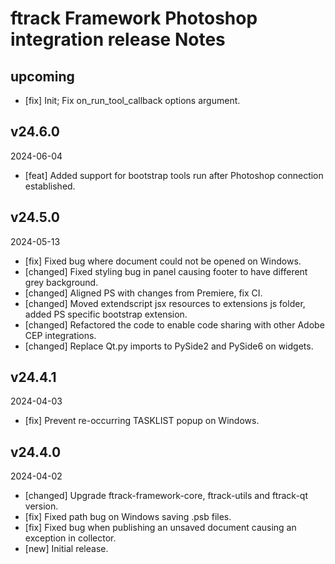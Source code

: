 # ftrack Framework Photoshop integration release Notes


## upcoming

* [fix] Init; Fix on_run_tool_callback options argument.


## v24.6.0
2024-06-04

* [feat] Added support for bootstrap tools run after Photoshop connection established.


## v24.5.0
2024-05-13

* [fix] Fixed bug where document could not be opened on Windows.
* [changed] Fixed styling bug in panel causing footer to have different grey background.
* [changed] Aligned PS with changes from Premiere, fix CI.
* [changed] Moved extendscript jsx resources to extensions js folder, added PS specific bootstrap extension.
* [changed] Refactored the code to enable code sharing with other Adobe CEP integrations.
* [changed] Replace Qt.py imports to PySide2 and PySide6 on widgets.

## v24.4.1
2024-04-03

* [fix] Prevent re-occurring TASKLIST popup on Windows.

## v24.4.0
2024-04-02

* [changed] Upgrade ftrack-framework-core, ftrack-utils and ftrack-qt version.
* [fix] Fixed path bug on Windows saving .psb files.
* [fix] Fixed bug when publishing an unsaved document causing an exception in collector.
* [new] Initial release.
